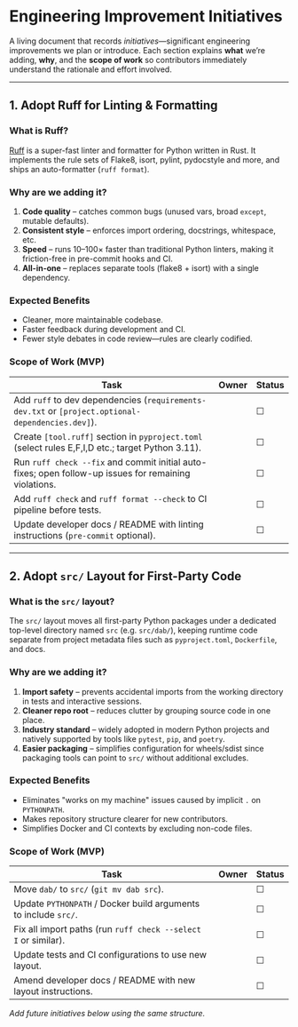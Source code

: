 # Engineering Improvement Initiatives

A living document that records *initiatives*—significant engineering improvements we plan or introduce.  Each section explains **what** we’re adding, **why**, and the **scope of work** so contributors immediately understand the rationale and effort involved.

---

## 1. Adopt Ruff for Linting & Formatting

### What is Ruff?
[Ruff](https://docs.astral.sh/ruff/) is a super-fast linter and formatter for Python written in Rust. It implements the rule sets of Flake8, isort, pylint, pydocstyle and more, and ships an auto-formatter (`ruff format`).

### Why are we adding it?
1. **Code quality** – catches common bugs (unused vars, broad `except`, mutable defaults).
2. **Consistent style** – enforces import ordering, docstrings, whitespace, etc.
3. **Speed** – runs 10–100× faster than traditional Python linters, making it friction-free in pre-commit hooks and CI.
4. **All-in-one** – replaces separate tools (flake8 + isort) with a single dependency.

### Expected Benefits
* Cleaner, more maintainable codebase.
* Faster feedback during development and CI.
* Fewer style debates in code review—rules are clearly codified.

### Scope of Work (MVP)
| Task | Owner | Status |
|------|-------|--------|
| Add `ruff` to dev dependencies (`requirements-dev.txt` or `[project.optional-dependencies.dev]`). |  | ☐ |
| Create `[tool.ruff]` section in `pyproject.toml` (select rules E,F,I,D etc.; target Python 3.11). |  | ☐ |
| Run `ruff check --fix` and commit initial auto-fixes; open follow-up issues for remaining violations. |  | ☐ |
| Add `ruff check` and `ruff format --check` to CI pipeline before tests. |  | ☐ |
| Update developer docs / README with linting instructions (`pre-commit` optional). |  | ☐ |

---

## 2. Adopt `src/` Layout for First-Party Code

### What is the `src/` layout?
The `src/` layout moves all first-party Python packages under a dedicated top-level directory named `src` (e.g. `src/dab/`), keeping runtime code separate from project metadata files such as `pyproject.toml`, `Dockerfile`, and docs.

### Why are we adding it?
1. **Import safety** – prevents accidental imports from the working directory in tests and interactive sessions.
2. **Cleaner repo root** – reduces clutter by grouping source code in one place.
3. **Industry standard** – widely adopted in modern Python projects and natively supported by tools like `pytest`, `pip`, and `poetry`.
4. **Easier packaging** – simplifies configuration for wheels/sdist since packaging tools can point to `src/` without additional excludes.

### Expected Benefits
* Eliminates "works on my machine" issues caused by implicit `.` on `PYTHONPATH`.
* Makes repository structure clearer for new contributors.
* Simplifies Docker and CI contexts by excluding non-code files.

### Scope of Work (MVP)
| Task | Owner | Status |
|------|-------|--------|
| Move `dab/` to `src/` (`git mv dab src`). |  | ☐ |
| Update `PYTHONPATH` / Docker build arguments to include `src/`. |  | ☐ |
| Fix all import paths (run `ruff check --select I` or similar). |  | ☐ |
| Update tests and CI configurations to use new layout. |  | ☐ |
| Amend developer docs / README with new layout instructions. |  | ☐ |

*Add future initiatives below using the same structure.* 